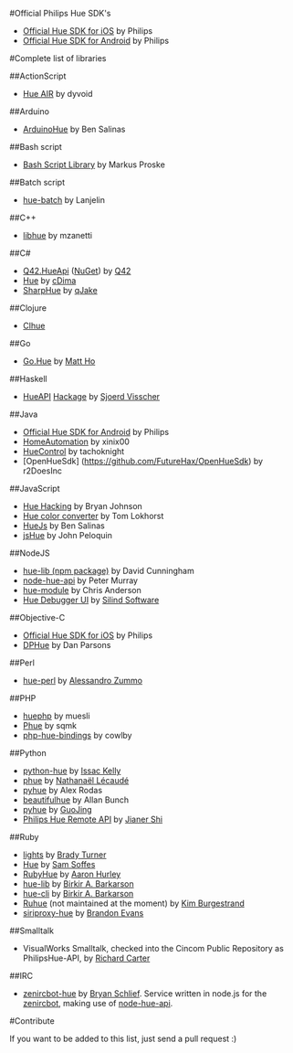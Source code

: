 #Official Philips Hue SDK's
* [Official Hue SDK for iOS](https://github.com/PhilipsHue/PhilipsHueSDKiOS) by Philips
* [Official Hue SDK for Android](https://github.com/PhilipsHue/PhilipsHueSDKAndroid) by Philips

#Complete list of libraries

##ActionScript
* [Hue AIR](https://github.com/dyvoid/hue-air) by dyvoid

##Arduino
* [ArduinoHue](https://github.com/bsalinas/ArduinoHue) by Ben Salinas

##Bash script
* [Bash Script Library](https://github.com/markusproske/hue_bashlibrary) by Markus Proske

##Batch script
* [hue-batch](https://github.com/Lanjelin/hue-batch) by Lanjelin

##C++
* [libhue](https://github.com/mzanetti/shine/tree/master/libhue) by mzanetti

##C\# 
* [Q42.HueApi](https://github.com/Q42/Q42.HueApi) ([NuGet](https://nuget.org/packages/Q42.HueApi)) by [Q42](http://q42.nl)
* [Hue](https://github.com/cDima/Hue) by [cDima](http://dima.sadakov.com/)
* [SharpHue](https://github.com/qJake/SharpHue) by [qJake](https://github.com/qJake)

##Clojure

* [Clhue](https://github.com/Raynes/clhue)

##Go
* [Go.Hue](https://github.com/savaki/go.hue) by [Matt Ho](http://github.com/savaki)

##Haskell
* [HueAPI](https://github.com/sjoerdvisscher/HueAPI) [Hackage](http://hackage.haskell.org/package/HueAPI) by [Sjoerd Visscher](http://sjoerdvisscher.handcraft.com/)

##Java
* [Official Hue SDK for Android](https://github.com/PhilipsHue/PhilipsHueSDKAndroid) by Philips
* [HomeAutomation](https://github.com/xinix00/HomeAutomation) by xinix00
* [HueControl](https://github.com/tachoknight/HueControl) by tachoknight
* [OpenHueSdk] (https://github.com/FutureHax/OpenHueSdk) by r2DoesInc

##JavaScript
* [Hue Hacking](https://github.com/bjohnso5/hue-hacking) by Bryan Johnson
* [Hue color converter](https://github.com/Q42/hue-color-converter) by Tom Lokhorst
* [HueJs](https://github.com/bsalinas/huejs) by Ben Salinas
* [jsHue](https://github.com/blargoner/jshue) by John Peloquin

##NodeJS
* [hue-lib (npm package)](https://npmjs.com/package/hue-lib) by David Cunningham
* [node-hue-api](https://github.com/peter-murray/node-hue-api) by Peter Murray 
* [hue-module](https://github.com/whyohwhyamihere/hue-module) by Chris Anderson
* [Hue Debugger UI](https://hue-debugger-ui.com) by [Silind Software](https://github.com/Silind)

##Objective-C
* [Official Hue SDK for iOS](https://github.com/PhilipsHue/PhilipsHueSDKiOS) by Philips
* [DPHue](https://github.com/danparsons/DPHue) by Dan Parsons

##Perl
* [hue-perl](https://github.com/dwery/hue-perl) by [Alessandro Zummo](http://www.towertech.it)

##PHP
* [huephp](https://github.com/muesli/huephp) by muesli
* [Phue](https://github.com/sqmk/Phue) by sqmk
* [php-hue-bindings](https://github.com/cowlby/php-hue-bindings) by cowlby

##Python
  
* [python-hue](https://github.com/issackelly/python-hue) by [Issac Kelly](https://twitter.com/issackelly/)
* [phue](https://github.com/studioimaginaire/phue) by [Nathanaël Lécaudé](https://studioimaginaire.com/)
* [pyhue](https://github.com/alexrdp90/pyhue) by Alex Rodas
* [beautifulhue](https://github.com/allanbunch/beautifulhue) by Allan Bunch
* [pyhue](https://github.com/GuoJing/pyhue) by [GuoJing](http://guojing.me)
* [Philips Hue Remote API](https://github.com/jarvisinc/PhilipsHueRemoteAPI) by [Jianer Shi](https://github.com/paulshi)

##Ruby

* [lights](https://github.com/turnerba/lights) by [Brady Turner](https://github.com/turnerba)
* [Hue](https://github.com/soffes/hue) by [Sam Soffes](https://soff.es)
* [RubyHue](https://github.com/AaronH/RubyHue) by [Aaron Hurley](http://zealog.com)
* [hue-lib](https://github.com/birkirb/hue-lib) by [Birkir A. Barkarson](https://github.com/birkirb)
* [hue-cli](https://github.com/birkirb/hue-cli) by [Birkir A. Barkarson](https://github.com/birkirb)
* [Ruhue](https://github.com/Burgestrand/ruhue) (not maintained at the moment) by [Kim Burgestrand](http://burgestrand.se/)
* [siriproxy-hue](https://github.com/interstateone/siriproxy-hue) by [Brandon Evans](http://brandonevans.ca/)

##Smalltalk

* VisualWorks Smalltalk, checked into the Cincom Public Repository as PhilipsHue-API, by [Richard Carter](http://uk.linkedin.com/in/richiecarter)

##IRC

* [zenircbot-hue](https://github.com/bschlief/zenircbot-hue) by [Bryan Schlief](https://github.com/bschlief).  Service written in node.js for the [zenircbot](https://github.com/wraithan/zenircbot/), making use of [node-hue-api](https://github.com/peter-murray/node-hue-api).

#Contribute

If you want to be added to this list, just send a pull request :)
